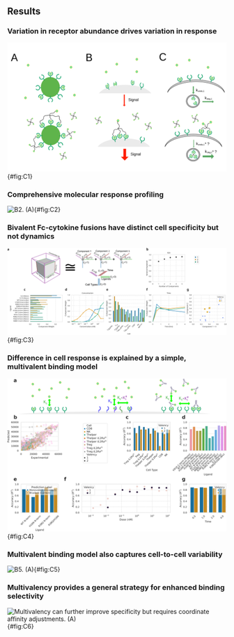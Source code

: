 ## Results

### Variation in receptor abundance drives variation in response

![**Possible effects of bivalent Fc-cytokine formats.**](./output/figureC1.svg){#fig:C1}

### Comprehensive molecular response profiling

![**B2.** (A)](./output/figureC2.svg){#fig:C2}

### Bivalent Fc-cytokine fusions have distinct cell specificity but not dynamics

![**pSTAT5 response varies in a cell type- and treatment-specific manner.** (A)](./output/figureC3.svg){#fig:C3}

### Difference in cell response is explained by a simple, multivalent binding model

![**Uncertainty propagation accurately quantifies CD25-mediated signaling variation.** (A)](./output/figureC4.svg){#fig:C4}

### Multivalent binding model also captures cell-to-cell variability

![**B5.** (A)](./output/figureC5.svg){#fig:C5}

### Multivalency provides a general strategy for enhanced binding selectivity

![**Multivalency can further improve specificity but requires coordinate affinity adjustments.** (A)](./output/figureC6.svg){#fig:C6}
